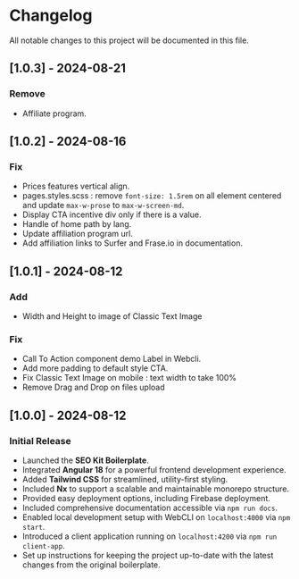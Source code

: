 # Changelog

All notable changes to this project will be documented in this file.

## [1.0.3] - 2024-08-21

### Remove

- Affiliate program.

## [1.0.2] - 2024-08-16

### Fix

- Prices features vertical align.
- pages.styles.scss : remove `font-size: 1.5rem` on all element centered and update `max-w-prose` to `max-w-screen-md`.
- Display CTA incentive div only if there is a value.
- Handle of home path by lang.
- Update affiliation program url.
- Add affiliation links to Surfer and Frase.io in documentation.

## [1.0.1] - 2024-08-12

### Add

- Width and Height to image of Classic Text Image

### Fix

- Call To Action component demo Label in Webcli.
- Add more padding to default style CTA.
- Fix Classic Text Image on mobile : text width to take 100%
- Remove Drag and Drop on files upload


## [1.0.0] - 2024-08-12

### Initial Release

- Launched the **SEO Kit Boilerplate**.
- Integrated **Angular 18** for a powerful frontend development experience.
- Added **Tailwind CSS** for streamlined, utility-first styling.
- Included **Nx** to support a scalable and maintainable monorepo structure.
- Provided easy deployment options, including Firebase deployment.
- Included comprehensive documentation accessible via `npm run docs`.
- Enabled local development setup with WebCLI on `localhost:4000` via `npm start`.
- Introduced a client application running on `localhost:4200` via `npm run client-app`.
- Set up instructions for keeping the project up-to-date with the latest changes from the original boilerplate.

